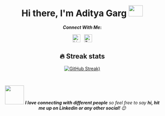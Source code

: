 <div align="center">
   <h1>Hi there, I'm Aditya Garg</a> <img src="https://media.giphy.com/media/hvRJCLFzcasrR4ia7z/giphy.gif" height="35px" width="45px"> </h1>
   
<b>*Connect With Me*:</b> 

[<img alt="LinkedIn" width="25px" src="https://www.transparentpng.com/thumb/instagram-logo-icon/48Z4qt-black-white-instagram-logo-transparent-icon.png" alt="black white instagram logo transparent icon @transparentpng.com">](https://www.linkedin.com/in/SamirPaul) &nbsp; 
[<img alt="Twitter" width="25px" src="assets/twitter.svg">](https://twitter.com/intent/follow?screen_name=SamirPaulb)

 <b> </b>
## 🔥 Streak stats

[![GitHub Streak](https://github-readme-streak-stats.herokuapp.com?user=AG-444&theme=merko&hide_border=true&date_format=M%20j%5B%2C%20Y%5D))](https://git.io/streak-stats)

   <br> 
   
<img src="https://media.giphy.com/media/LnQjpWaON8nhr21vNW/giphy.gif" width="60"> <em><b>I love connecting with different people</b> so feel free to say <b>hi, hit me up on Linkedin or any other social! </b> 😊</em>
